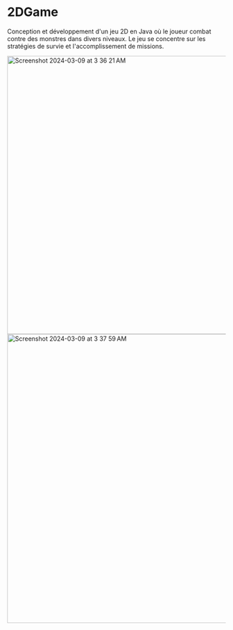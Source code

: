 # 2DGame

Conception et développement d'un jeu 2D en Java où le joueur combat contre des monstres dans divers niveaux. Le jeu se concentre sur les stratégies de survie et l'accomplissement de missions.  


<img width="640" alt="Screenshot 2024-03-09 at 3 36 21 AM" src="https://github.com/hussein994/2DGame/assets/74749627/4876fb89-620e-4c76-a540-c4181682d807">
<img width="665" alt="Screenshot 2024-03-09 at 3 37 59 AM" src="https://github.com/hussein994/2DGame/assets/74749627/ce70d289-3eb5-4207-b24b-ffd18cd20abe">
